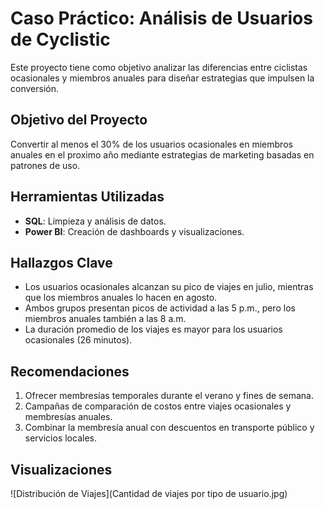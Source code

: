 # Caso Práctico: Análisis de Usuarios de Cyclistic  
Este proyecto tiene como objetivo analizar las diferencias entre ciclistas ocasionales y miembros anuales para diseñar estrategias que impulsen la conversión.

## Objetivo del Proyecto
Convertir al menos el 30% de los usuarios ocasionales en miembros anuales en el proximo año mediante estrategias de marketing basadas en patrones de uso.

## Herramientas Utilizadas
- **SQL**: Limpieza y análisis de datos.
- **Power BI**: Creación de dashboards y visualizaciones.

## Hallazgos Clave
- Los usuarios ocasionales alcanzan su pico de viajes en julio, mientras que los miembros anuales lo hacen en agosto.
- Ambos grupos presentan picos de actividad a las 5 p.m., pero los miembros anuales también a las 8 a.m.
- La duración promedio de los viajes es mayor para los usuarios ocasionales (26 minutos).

## Recomendaciones
1. Ofrecer membresías temporales durante el verano y fines de semana.
2. Campañas de comparación de costos entre viajes ocasionales y membresías anuales.
3. Combinar la membresía anual con descuentos en transporte público y servicios locales.

## Visualizaciones
![Distribución de Viajes](Cantidad de viajes por tipo de usuario.jpg)